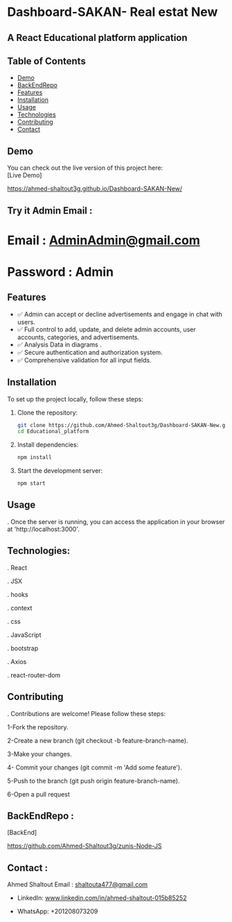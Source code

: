 # Dashboard-SAKAN- Real estat New


## A React Educational platform application


## Table of Contents
- [Demo](#demo)
- [BackEndRepo](#backend)
- [Features](#features)
- [Installation](#installation)
- [Usage](#usage)
- [Technologies](#technologies)
- [Contributing](#contributing)
- [Contact](#contact)

## Demo
You can check out the live version of this project here:  
[Live Demo]

https://ahmed-shaltout3g.github.io/Dashboard-SAKAN-New/

## Try it Admin Email :
# Email : AdminAdmin@gmail.com
# Password : Admin

## Features
- ✅  Admin can accept or decline advertisements and engage in chat with users.
- ✅ Full control to add, update, and delete admin accounts, user accounts, categories, and advertisements.
- ✅ Analysis Data in diagrams .
- ✅ Secure authentication and authorization system.
- ✅ Comprehensive validation for all input fields.

## Installation
To set up the project locally, follow these steps:

1. Clone the repository:
   ```sh
   git clone https://github.com/Ahmed-Shaltout3g/Dashboard-SAKAN-New.git
   cd Educational_platform


2. Install dependencies:
   ```sh
   npm install

3. Start the development server:
   ```sh
   npm start

## Usage
. Once the server is running, you can access the application in your browser at 'http://localhost:3000'.

## Technologies:

. React

. JSX

. hooks

. context

. css

. JavaScript

. bootstrap

. Axios

. react-router-dom

## Contributing
. Contributions are welcome! Please follow these steps:

1-Fork the repository.

2-Create a new branch (git checkout -b feature-branch-name). 

3-Make your changes.

4- Commit your changes (git commit -m 'Add some feature'). 

5-Push to the branch (git push origin feature-branch-name). 

6-Open a pull request

## BackEndRepo :

[BackEnd]

https://github.com/Ahmed-Shaltout3g/zunis-Node-JS


## Contact :

Ahmed Shaltout Email : shaltouta477@gmail.com

- LinkedIn: www.linkedin.com/in/ahmed-shaltout-015b85252

- WhatsApp: +201208073209


